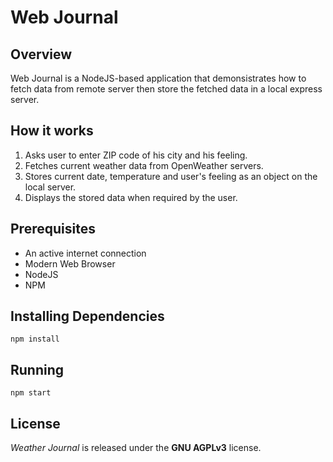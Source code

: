 # Web Journal

## Overview

Web Journal is a NodeJS-based application that demonsistrates how to fetch data from remote server then store the fetched data in a local express server.

## How it works

1. Asks user to enter ZIP code of his city and his feeling.
2. Fetches current weather data from OpenWeather servers.
3. Stores current date, temperature and user's feeling as an object on the local server.
4. Displays the stored data when required by the user.

## Prerequisites

* An active internet connection
* Modern Web Browser
* NodeJS
* NPM

## Installing Dependencies

```
npm install
```

## Running

```
npm start
```

## License

*Weather Journal* is released under the **GNU AGPLv3** license.